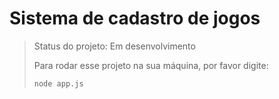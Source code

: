 <h1>Sistema de cadastro de jogos</h1>

> Status do projeto: Em desenvolvimento
>
> Para rodar esse projeto na sua máquina, por favor digite:
>
> ```
> node app.js
> ```
>
> 
